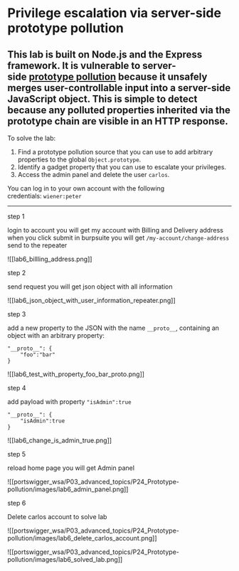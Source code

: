 
# Privilege escalation via server-side prototype pollution

## This lab is built on Node.js and the Express framework. It is vulnerable to server-side [prototype pollution](https://portswigger.net/web-security/prototype-pollution) because it unsafely merges user-controllable input into a server-side JavaScript object. This is simple to detect because any polluted properties inherited via the prototype chain are visible in an HTTP response.

To solve the lab:

1. Find a prototype pollution source that you can use to add arbitrary properties to the global `Object.prototype`.
2. Identify a gadget property that you can use to escalate your privileges.
3. Access the admin panel and delete the user `carlos`.

You can log in to your own account with the following credentials: `wiener:peter`

___

step 1

login to account you will get my account with Billing and Delivery address
when you click submit in burpsuite you will get `/my-account/change-address`
send to the repeater

![[lab6_billling_address.png]]

step 2

send request you will get json object with all information

![[lab6_json_object_with_user_information_repeater.png]]

step 3

add a new property to the JSON with the name `__proto__`, containing an object with an arbitrary property:

```
"__proto__": {
    "foo":"bar"
}
```

![[lab6_test_with_property_foo_bar_proto.png]]

step 4

add payload  with property `"isAdmin":true`

```
"__proto__": {
    "isAdmin":true
}
```

![[lab6_change_is_admin_true.png]]

step 5

reload home page you will get Admin panel

![[portswigger_wsa/P03_advanced_topics/P24_Prototype-pollution/images/lab6_admin_panel.png]]


step 6

Delete carlos account to solve lab

![[portswigger_wsa/P03_advanced_topics/P24_Prototype-pollution/images/lab6_delete_carlos_account.png]]



![[portswigger_wsa/P03_advanced_topics/P24_Prototype-pollution/images/lab6_solved_lab.png]]